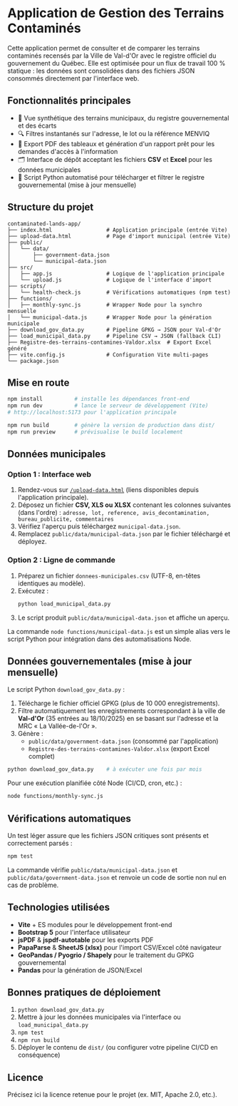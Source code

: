 # Application de Gestion des Terrains Contaminés

Cette application permet de consulter et de comparer les terrains contaminés recensés par la Ville de Val-d'Or avec le registre officiel du gouvernement du Québec. Elle est optimisée pour un flux de travail 100 % statique : les données sont consolidées dans des fichiers JSON consommés directement par l'interface web.

## Fonctionnalités principales

- 🎯 Vue synthétique des terrains municipaux, du registre gouvernemental et des écarts
- 🔍 Filtres instantanés sur l'adresse, le lot ou la référence MENVIQ
- 📄 Export PDF des tableaux et génération d'un rapport prêt pour les demandes d'accès à l'information
- 🗂️ Interface de dépôt acceptant les fichiers **CSV** et **Excel** pour les données municipales
- 🔁 Script Python automatisé pour télécharger et filtrer le registre gouvernemental (mise à jour mensuelle)

## Structure du projet

```
contaminated-lands-app/
├── index.html                 # Application principale (entrée Vite)
├── upload-data.html           # Page d'import municipal (entrée Vite)
├── public/
│   └── data/
│       ├── government-data.json
│       └── municipal-data.json
├── src/
│   ├── app.js                 # Logique de l'application principale
│   └── upload.js              # Logique de l'interface d'import
├── scripts/
│   └── health-check.js        # Vérifications automatiques (npm test)
├── functions/
│   ├── monthly-sync.js        # Wrapper Node pour la synchro mensuelle
│   └── municipal-data.js      # Wrapper Node pour la génération municipale
├── download_gov_data.py       # Pipeline GPKG → JSON pour Val-d'Or
├── load_municipal_data.py     # Pipeline CSV → JSON (fallback CLI)
├── Registre-des-terrains-contamines-Valdor.xlsx  # Export Excel généré
├── vite.config.js             # Configuration Vite multi-pages
└── package.json
```

## Mise en route

```bash
npm install          # installe les dépendances front-end
npm run dev          # lance le serveur de développement (Vite)
# http://localhost:5173 pour l'application principale

npm run build        # génère la version de production dans dist/
npm run preview      # prévisualise le build localement
```

## Données municipales

### Option 1 : Interface web

1. Rendez-vous sur [`/upload-data.html`](./upload-data.html) (liens disponibles depuis l'application principale).
2. Déposez un fichier **CSV, XLS ou XLSX** contenant les colonnes suivantes (dans l'ordre) :
   `adresse, lot, reference, avis_decontamination, bureau_publicite, commentaires`
3. Vérifiez l'aperçu puis téléchargez `municipal-data.json`.
4. Remplacez `public/data/municipal-data.json` par le fichier téléchargé et déployez.

### Option 2 : Ligne de commande

1. Préparez un fichier `donnees-municipales.csv` (UTF-8, en-têtes identiques au modèle).
2. Exécutez :
   ```bash
   python load_municipal_data.py
   ```
3. Le script produit `public/data/municipal-data.json` et affiche un aperçu.

La commande `node functions/municipal-data.js` est un simple alias vers le script Python pour intégration dans des automatisations Node.

## Données gouvernementales (mise à jour mensuelle)

Le script Python `download_gov_data.py` :

1. Télécharge le fichier officiel GPKG (plus de 10 000 enregistrements).
2. Filtre automatiquement les enregistrements correspondant à la ville de **Val-d'Or** (35 entrées au 18/10/2025) en se basant sur l'adresse et la MRC « La Vallée-de-l'Or ».
3. Génère :
   - `public/data/government-data.json` (consommé par l'application)
   - `Registre-des-terrains-contamines-Valdor.xlsx` (export Excel complet)

```bash
python download_gov_data.py    # à exécuter une fois par mois
```

Pour une exécution planifiée côté Node (CI/CD, cron, etc.) :

```bash
node functions/monthly-sync.js
```

## Vérifications automatiques

Un test léger assure que les fichiers JSON critiques sont présents et correctement parsés :

```bash
npm test
```

La commande vérifie `public/data/municipal-data.json` et `public/data/government-data.json` et renvoie un code de sortie non nul en cas de problème.

## Technologies utilisées

- **Vite** + ES modules pour le développement front-end
- **Bootstrap 5** pour l'interface utilisateur
- **jsPDF** & **jspdf-autotable** pour les exports PDF
- **PapaParse** & **SheetJS (xlsx)** pour l'import CSV/Excel côté navigateur
- **GeoPandas / Pyogrio / Shapely** pour le traitement du GPKG gouvernemental
- **Pandas** pour la génération de JSON/Excel

## Bonnes pratiques de déploiement

1. `python download_gov_data.py`
2. Mettre à jour les données municipales via l'interface ou `load_municipal_data.py`
3. `npm test`
4. `npm run build`
5. Déployer le contenu de `dist/` (ou configurer votre pipeline CI/CD en conséquence)

## Licence

Précisez ici la licence retenue pour le projet (ex. MIT, Apache 2.0, etc.).
